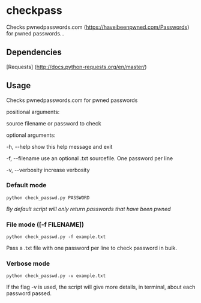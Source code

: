 # checkpass

Checks pwnedpasswords.com (https://haveibeenpwned.com/Passwords) for pwned passwords...

## Dependencies

[Requests] (http://docs.python-requests.org/en/master/)

## Usage

Checks pwnedpasswords.com for pwned passwords

positional arguments:

  source           filename or password to check

optional arguments:

  -h, --help       show this help message and exit

  -f, --filename   use an optional .txt sourcefile. One password per line

  -v, --verbosity  increase verbosity


### Default mode 

`python check_passwd.py PASSWORD`

*By default script will only return passwords that have been pwned*

### File mode ([-f FILENAME])

`python check_passwd.py -f example.txt`

Pass a .txt file with one password per line to check password in bulk.

### Verbose mode

`python check_passwd.py -v example.txt`

If the flag -v is used, the script will give more details, in terminal, about each password passed. 

